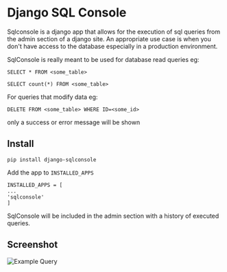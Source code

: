 # Django SQL Console

Sqlconsole is a django app that allows for the execution of sql queries from the admin section of a django site.
An appropriate use case is when you don't have access to the database especially in a production environment.

SqlConsole is really meant to be used for database read queries eg:
```
SELECT * FROM <some_table>

SELECT count(*) FROM <some_table>
```

For queries that modify data eg:
```
DELETE FROM <some_table> WHERE ID=<some_id>
```

only a success or error message will be shown

## Install

```
pip install django-sqlconsole
```

Add the app to ```INSTALLED_APPS```

```
INSTALLED_APPS = [
...
'sqlconsole'
]
```

SqlConsole will be included in the admin section with a history of executed queries.

## Screenshot
![Example Query](screenshot/query.png)
